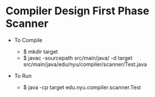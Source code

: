 # Compiler Design First Phase Scanner

- To Compile
  - $ mkdir target
  - $ javac -sourcepath src/main/java/ -d target src/main/java/edu/nyu/compiler/scanner/Test.java 

- To Run
  - $ java -cp target edu.nyu.compiler.scanner.Test
